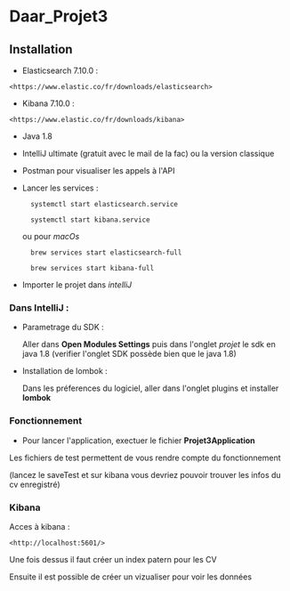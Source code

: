 # Daar_Projet3

## Installation

- Elasticsearch 7.10.0 : 

```<https://www.elastic.co/fr/downloads/elasticsearch>```

- Kibana 7.10.0 :
 
```<https://www.elastic.co/fr/downloads/kibana>```

- Java 1.8

- IntelliJ ultimate (gratuit avec le mail de la fac) ou la version classique

- Postman pour visualiser les appels à l'API

- Lancer les services :

        systemctl start elasticsearch.service
    
        systemctl start kibana.service

  ou pour *macOs*

        brew services start elasticsearch-full

        brew services start kibana-full

- Importer le projet dans *intelliJ*

### Dans IntelliJ :

- Parametrage du SDK :

    Aller dans **Open Modules Settings** puis dans l'onglet *projet* le sdk en java 1.8 
(verifier l'onglet SDK possède bien que le java 1.8)
 
- Installation de lombok :

    Dans les préferences du logiciel, aller dans l'onglet plugins et installer **lombok**

### Fonctionnement

- Pour lancer l'application, exectuer le fichier **Projet3Application**
    
Les fichiers de test permettent de vous rendre compte du fonctionnement

(lancez le saveTest et sur kibana vous devriez pouvoir trouver les infos du cv enregistré)

### Kibana

Acces à kibana : 

    <http://localhost:5601/>

Une fois dessus il faut créer un index patern pour les CV

Ensuite il est possible de créer un vizualiser pour voir les données
